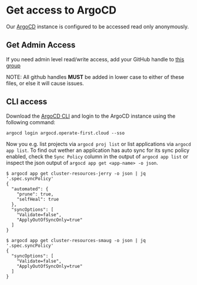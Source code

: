 # Get access to ArgoCD

Our [ArgoCD][argocd] instance is configured to be accessed read only anonymously.

## Get Admin Access

If you need admin level read/write access, add your GitHub handle to [this group](https://github.com/operate-first/apps/blob/master/cluster-scope/base/user.openshift.io/groups/argocd-admins/group.yaml)

NOTE: All github handles **MUST** be added in lower case to either of these files, or else it will cause issues.

[argocd]: https://argocd.operate-first.cloud
[argocd_onboarding]: onboarding_to_argocd.md
[group_add]: ../cluster-scope/add_user_to_group.md

## CLI access

Download the [ArgoCD CLI](https://argo-cd.readthedocs.io/en/stable/getting_started/#2-download-argo-cd-cli) and login to the ArgoCD instance using the following command:

```shell
argocd login argocd.operate-first.cloud --sso
```

Now you e.g. list projects via `argocd proj list` or list applications via `argocd app list`.
To find out wether an application has auto sync for its sync policy enabled, check the `Sync Policy` column in the output of `argocd app list` or inspect the json output of `argocd app get <app-name> -o json`.

```
$ argocd app get cluster-resources-jerry -o json | jq '.spec.syncPolicy'
{
  "automated": {
    "prune": true,
    "selfHeal": true
  },
  "syncOptions": [
    "Validate=false",
    "ApplyOutOfSyncOnly=true"
  ]
}

$ argocd app get cluster-resources-smaug -o json | jq '.spec.syncPolicy'
{
  "syncOptions": [
    "Validate=false",
    "ApplyOutOfSyncOnly=true"
  ]
}
```
